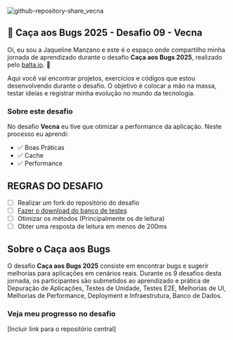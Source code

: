 ![github-repository-share_vecna](https://github.com/user-attachments/assets/57ed9773-f471-4984-b709-1d4d49975c27)

## 👻 Caça aos Bugs 2025 - Desafio 09 - Vecna

Oi, eu sou a Jaqueline Manzano e este é o espaço onde compartilho minha jornada de aprendizado durante o desafio **Caça aos Bugs 2025**, realizado pelo [balta.io](https://balta.io). 👻

Aqui você vai encontrar projetos, exercícios e códigos que estou desenvolvendo durante o desafio. O objetivo é colocar a mão na massa, testar ideias e registrar minha evolução no mundo da tecnologia.

### Sobre este desafio
No desafio **Vecna** eu tive que otimizar a performance da aplicação.
Neste processo eu aprendi:
* ✅ Boas Práticas
* ✅ Cache
* ✅ Performance

## REGRAS DO DESAFIO
- [ ] Realizar um fork do repositório do desafio
- [ ] [Fazer o download do banco de testes](https://baltaio.blob.core.windows.net/temp/desafio-caca-aos-bugs-2025/database.zip)
- [ ] Otimizar os métodos (Principalmente os de leitura)
- [ ] Obter uma resposta de leitura em menos de 200ms

## Sobre o Caça aos Bugs
O desafio **Caça aos Bugs 2025** consiste em encontrar bugs e sugerir melhorias para aplicações em cenários reais. Durante os 9 desafios desta jornada, os participantes são submetidos ao aprendizado e prática de Depuração de Aplicações, Testes de Unidade, Testes E2E, Melhorias de UI, Melhorias de Performance, Deployment e Infraestrutura,
Banco de Dados.

### Veja meu progresso no desafio
[Incluir link para o repositório central]
